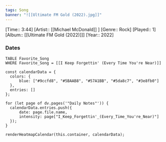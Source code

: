 ```yaml
---
tags: Song  
banner: "![[Ultimate FM Gold (2022).jpg]]"
---
```

[Time:: 3:44]
[Artist:: [[Michael McDonald]] ]
[Genre:: Rock]
[Played:: 1]
[Album:: [[Ultimate FM Gold (2022)]]]
[Year:: 2022]
### Dates
````dataview
TABLE Favorite_Song
WHERE Favorite_Song = [[I Keep Forgettin' (Every Time You're Near)]]
````
  ```dataviewjs
const calendarData = { 
	colors: { 
		blue: ["#9ccfd8", "#5BAAB8", "#57A1BB", "#5da8c7", "#3e8fb0"] 
	}, 
	entries: [] 
}; 

for (let page of dv.pages('"Daily Notes"')) { 
	calendarData.entries.push({ 
		date: page.file.name, 
		intensity: page["I_Keep_Forgettin'_(Every_Time_You're_Near)"]
	}); 
} 

renderHeatmapCalendar(this.container, calendarData);
```
